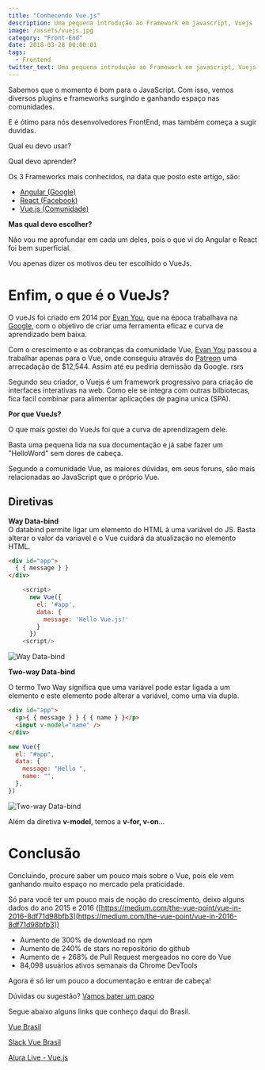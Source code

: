 ```yaml
---
title: "Conhecendo Vue.js"
description: Uma pequena introdução ao Framework em javascript, Vuejs
image: /assets/vuejs.jpg
category: "Front-End"
date: 2018-03-28 00:00:01
tags:
  - Frontend
twitter_text: Uma pequena introdução ao Framework em javascript, Vuejs.
---
```


Sabemos que o momento é bom para o JavaScript. Com isso, vemos diversos plugins e frameworks surgindo e ganhando espaço nas comunidades.

E é ótimo para nós desenvolvedores FrontEnd, mas também começa a sugir duvidas.

Qual eu devo usar?

Qual devo aprender?

Os 3 Frameworks mais conhecidos, na data que posto este artigo, são:

- [Angular (Google)](https://angular.io/)
- [React (Facebook)](https://reactjs.org/)
- [Vue.js (Comunidade)](https://vuejs.org/)

**Mas qual devo escolher?**

Não vou me aprofundar em cada um deles, pois o que vi do Angular e React foi bem superficial.

Vou apenas dizer os motivos deu ter escolhido o VueJs.

# Enfim, o que é o VueJs?

O vueJs foi criado em 2014 por [Evan You](https://medium.com/@youyuxi), que na época trabalhava na [Google](https://google.com), com o objetivo de criar uma ferramenta eficaz e curva de aprendizado bem baixa.

Com o crescimento e as cobranças da comunidade Vue, [Evan You](https://medium.com/@youyuxi) passou a trabalhar apenas para o Vue, onde conseguiu através do [Patreon](https://www.patreon.com/evanyou) uma arrecadação de \$12,544.
Assim até eu pediria demissão da Google. rsrs

Segundo seu criador, o Vuejs é um framework progressivo para criação de interfaces interativas na web. Como ele se integra com outras bilbiotecas, fica facil combinar para alimentar aplicações de pagina unica (SPA).

**Por que VueJs?**

O que mais gostei do VueJs foi que a curva de aprendizagem dele.

Basta uma pequena lida na sua documentação e já sabe fazer um "HelloWord" sem dores de cabeça.

Segundo a comunidade Vue, as maiores dúvidas, em seus foruns, são mais relacionadas ao JavaScript que o próprio Vue.

## Diretivas

**Way Data-bind**  
O databind permite ligar um elemento do HTML à uma variável do JS. Basta alterar o valor da variavel e o Vue cuidará da atualização no elemento HTML.

```html
<div id="app">
  { { message } }
</div>
```

```javascript
    <script>
      new Vue({
        el: '#app',
        data: {
          message: 'Hello Vue.js!'
        }
      })
    <script/>
```

![Way Data-bind](/assets/img/posts/directiva.png)

**Two-way Data-bind**

O termo Two Way significa que uma variável pode estar ligada a um elemento e este elemento pode alterar a variável, como uma via dupla.

```html
<div id="app">
  <p>{ { message } } { { name } }</p>
  <input v-model="name" />
</div>
```

```javascript
new Vue({
  el: "#app",
  data: {
    message: "Hello ",
    name: "",
  },
})
```

![Two-way Data-bind](/assets/img/posts/directiva2.png)

Além da diretiva **v-model**, temos a **v-for, v-on**…

# Conclusão

Concluindo, procure saber um pouco mais sobre o Vue, pois ele vem ganhando muito espaço no mercado pela praticidade.

Só para você ter um pouco mais de noção do crescimento, deixo alguns dados do ano 2015 e 2016 ([https://medium.com/the-vue-point/vue-in-2016-8df71d98bfb3](https://medium.com/the-vue-point/vue-in-2016-8df71d98bfb3))

- Aumento de 300% de download no npm
- Aumento de 240% de stars no repositório do github
- Aumento de + 268% de Pull Request mergeados no core do Vue
- 84,098 usuários ativos semanais da Chrome DevTools

Agora é só ler um pouco a documentação e entrar de cabeça!

Dúvidas ou sugestão? [Vamos bater um papo](/contato)

Segue abaixo alguns links que conheço daqui do Brasil.

[Vue Brasil](http://vuejs-brasil.com.br/)

[Slack Vue Brasil](https://vue-brasil.slack.com/)

[Alura Live - Vue.js](https://www.youtube.com/watch?v=ruH6R9Puj6o)
